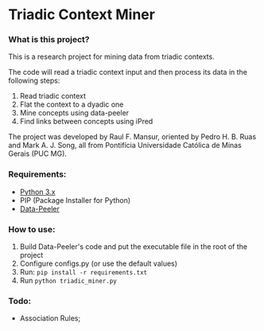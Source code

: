 # Triadic Context Miner

### What is this project?
This is a research project for mining data from triadic contexts.

The code will read a triadic context input and then process its data in the following steps:

1) Read triadic context
2) Flat the context to a dyadic one
3) Mine concepts using data-peeler
4) Find links between concepts using iPred 

The project was developed by Raul F. Mansur, oriented by Pedro H. B. Ruas and Mark A. J. Song, all from Pontifícia Universidade Católica de Minas Gerais (PUC MG).

### Requirements:
* [Python 3.x](https://www.python.org/downloads/)
* PIP (Package Installer for Python)
* [Data-Peeler](https://homepages.dcc.ufmg.br/~lcerf/fr/prototypes.html)

### How to use:
1) Build Data-Peeler's code and put the executable file in the root of the project
2) Configure configs.py (or use the default values)
3) Run: `pip install -r requirements.txt`
4) Run `python triadic_miner.py`

### Todo:
* Association Rules;

